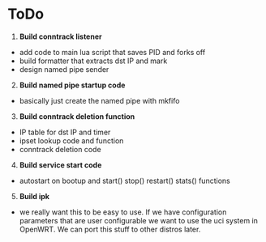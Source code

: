 # ToDo

1. **Build conntrack listener**

* add code to main lua script that saves PID and forks off
* build formatter that extracts dst IP and mark
* design named pipe sender

2. **Build named pipe startup code**

* basically just create the named pipe with mkfifo

3. **Build conntrack deletion function**

* IP table for dst IP and timer
* ipset lookup code and function
* conntrack deletion code

4. **Build service start code**

* autostart on bootup and start() stop() restart() stats() functions

5. **Build ipk**

* we really want this to be easy to use. If we have configuration parameters that are user configurable we want to use the uci system in OpenWRT. We can port this stuff to other distros later.


